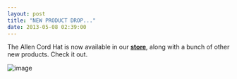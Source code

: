 ```yaml
---
layout: post
title: "NEW PRODUCT DROP..."
date: 2013-05-08 02:39:00
---
```


<p>The Allen Cord Hat is now available in our <strong><a href="http://store.castequality.com">store</a></strong>, along with a bunch of other new products. Check it out.</p>

<p><img alt="image" src="http://media.tumblr.com/7f2760481e5b658f2e3c257ad04201b2/tumblr_inline_mmgrwq6hEj1qz4rgp.jpg"/></p>

<p></p>
